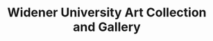 ---
layout: repo
title: "Widener University Art Collection and Gallery"
id: 13338
permalink: repos/13338/
---